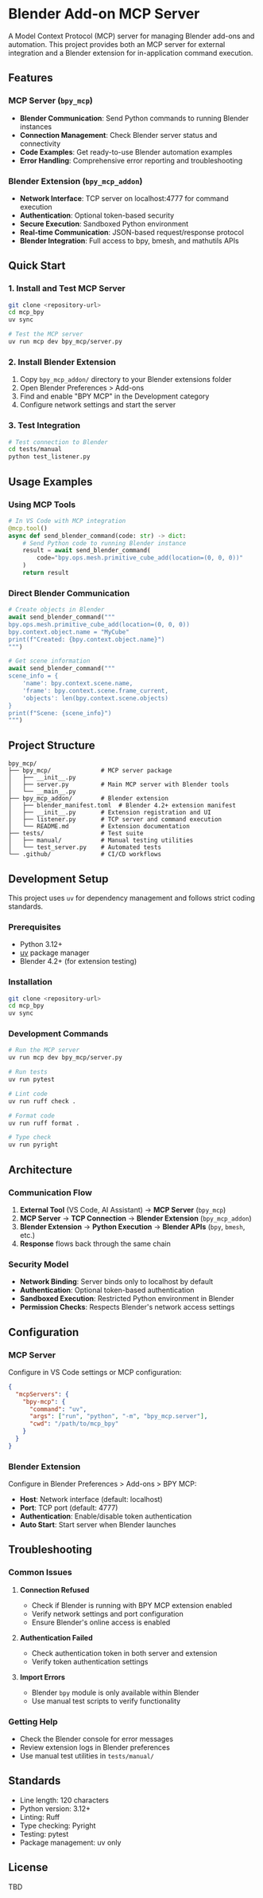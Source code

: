 # Blender Add-on MCP Server

A Model Context Protocol (MCP) server for managing Blender add-ons and automation. This project provides both an MCP server for external integration and a Blender extension for in-application command execution.

## Features

### MCP Server (`bpy_mcp`)
- **Blender Communication**: Send Python commands to running Blender instances
- **Connection Management**: Check Blender server status and connectivity
- **Code Examples**: Get ready-to-use Blender automation examples
- **Error Handling**: Comprehensive error reporting and troubleshooting

### Blender Extension (`bpy_mcp_addon`)
- **Network Interface**: TCP server on localhost:4777 for command execution
- **Authentication**: Optional token-based security
- **Secure Execution**: Sandboxed Python environment
- **Real-time Communication**: JSON-based request/response protocol
- **Blender Integration**: Full access to bpy, bmesh, and mathutils APIs

## Quick Start

### 1. Install and Test MCP Server

```bash
git clone <repository-url>
cd mcp_bpy
uv sync

# Test the MCP server
uv run mcp dev bpy_mcp/server.py
```

### 2. Install Blender Extension

1. Copy `bpy_mcp_addon/` directory to your Blender extensions folder
2. Open Blender Preferences > Add-ons
3. Find and enable "BPY MCP" in the Development category
4. Configure network settings and start the server

### 3. Test Integration

```bash
# Test connection to Blender
cd tests/manual
python test_listener.py
```

## Usage Examples

### Using MCP Tools

```python
# In VS Code with MCP integration
@mcp.tool()
async def send_blender_command(code: str) -> dict:
    # Send Python code to running Blender instance
    result = await send_blender_command(
        code="bpy.ops.mesh.primitive_cube_add(location=(0, 0, 0))"
    )
    return result
```

### Direct Blender Communication

```python
# Create objects in Blender
await send_blender_command("""
bpy.ops.mesh.primitive_cube_add(location=(0, 0, 0))
bpy.context.object.name = "MyCube"
print(f"Created: {bpy.context.object.name}")
""")

# Get scene information
await send_blender_command("""
scene_info = {
    'name': bpy.context.scene.name,
    'frame': bpy.context.scene.frame_current,
    'objects': len(bpy.context.scene.objects)
}
print(f"Scene: {scene_info}")
""")
```

## Project Structure

```
bpy_mcp/
├── bpy_mcp/              # MCP server package
│   ├── __init__.py
│   ├── server.py         # Main MCP server with Blender tools
│   └── __main__.py
├── bpy_mcp_addon/        # Blender extension
│   ├── blender_manifest.toml  # Blender 4.2+ extension manifest
│   ├── __init__.py       # Extension registration and UI
│   ├── listener.py       # TCP server and command execution
│   └── README.md         # Extension documentation
├── tests/                # Test suite
│   ├── manual/           # Manual testing utilities
│   └── test_server.py    # Automated tests
└── .github/              # CI/CD workflows
```

## Development Setup

This project uses `uv` for dependency management and follows strict coding standards.

### Prerequisites

- Python 3.12+
- [uv](https://docs.astral.sh/uv/) package manager
- Blender 4.2+ (for extension testing)

### Installation

```bash
git clone <repository-url>
cd mcp_bpy
uv sync
```

### Development Commands

```bash
# Run the MCP server
uv run mcp dev bpy_mcp/server.py

# Run tests
uv run pytest

# Lint code
uv run ruff check .

# Format code
uv run ruff format .

# Type check
uv run pyright
```

## Architecture

### Communication Flow

1. **External Tool** (VS Code, AI Assistant) → **MCP Server** (`bpy_mcp`)
2. **MCP Server** → **TCP Connection** → **Blender Extension** (`bpy_mcp_addon`)
3. **Blender Extension** → **Python Execution** → **Blender APIs** (`bpy`, `bmesh`, etc.)
4. **Response** flows back through the same chain

### Security Model

- **Network Binding**: Server binds only to localhost by default
- **Authentication**: Optional token-based authentication
- **Sandboxed Execution**: Restricted Python environment in Blender
- **Permission Checks**: Respects Blender's network access settings

## Configuration

### MCP Server

Configure in VS Code settings or MCP configuration:

```json
{
  "mcpServers": {
    "bpy-mcp": {
      "command": "uv",
      "args": ["run", "python", "-m", "bpy_mcp.server"],
      "cwd": "/path/to/mcp_bpy"
    }
  }
}
```

### Blender Extension

Configure in Blender Preferences > Add-ons > BPY MCP:
- **Host**: Network interface (default: localhost)
- **Port**: TCP port (default: 4777)
- **Authentication**: Enable/disable token authentication
- **Auto Start**: Start server when Blender launches

## Troubleshooting

### Common Issues

1. **Connection Refused**
   - Check if Blender is running with BPY MCP extension enabled
   - Verify network settings and port configuration
   - Ensure Blender's online access is enabled

2. **Authentication Failed**
   - Check authentication token in both server and extension
   - Verify token authentication settings

3. **Import Errors**
   - Blender `bpy` module is only available within Blender
   - Use manual test scripts to verify functionality

### Getting Help

- Check the Blender console for error messages
- Review extension logs in Blender preferences
- Use manual test utilities in `tests/manual/`

## Standards

- Line length: 120 characters
- Python version: 3.12+
- Linting: Ruff
- Type checking: Pyright
- Testing: pytest
- Package management: uv only

## License

TBD
